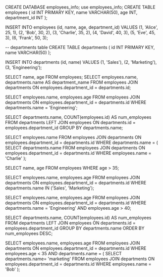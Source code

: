 CREATE DATABASE employees_info; 
use employees_info;
CREATE TABLE employees (
  id INT PRIMARY KEY,
  name VARCHAR(50),
  age INT,
  department_id INT
);

INSERT INTO employees (id, name, age, department_id) VALUES
  (1, 'Alice', 25, 1),
  (2, 'Bob', 30, 2),
  (3, 'Charlie', 35, 2),
  (4, 'David', 40, 3),
  (5, 'Eve', 45, 3),
  (6, 'Frank', 50, 3);
  
  -- departments table
  CREATE TABLE departments (
  id INT PRIMARY KEY,
  name VARCHAR(50)
);

INSERT INTO departments (id, name) VALUES
  (1, 'Sales'),
  (2, 'Marketing'),
  (3, 'Engineering');
  
  SELECT name, age FROM employees;
  SELECT employees.name, departments.name AS department_name
FROM employees
JOIN departments ON employees.department_id = departments.id;

SELECT employees.name, employees.age
FROM employees
JOIN departments ON employees.department_id = departments.id
WHERE departments.name = 'Engineering';

SELECT departments.name, COUNT(employees.id) AS num_employees
FROM departments
LEFT JOIN employees ON departments.id = employees.department_id
GROUP BY departments.name;

SELECT employees.name
FROM employees
JOIN departments ON employees.department_id = departments.id
WHERE departments.name = (
  SELECT departments.name
  FROM employees
  JOIN departments ON employees.department_id = departments.id
  WHERE employees.name = 'Charlie'
);

SELECT name, age FROM employees WHERE age > 35;

SELECT employees.name, employees.age
FROM employees
JOIN departments ON employees.department_id = departments.id
WHERE departments.name IN ('Sales', 'Marketing');

SELECT employees.name, employees.age
FROM employees
JOIN departments ON employees.department_id = departments.id
WHERE departments.name = 'Engineering' AND employees.age > 40;

SELECT departments.name, COUNT(employees.id) AS num_employees
FROM departments
LEFT JOIN employees ON departments.id = employees.department_id
GROUP BY departments.name
ORDER BY num_employees DESC;

SELECT employees.name, employees.age
FROM employees
JOIN departments ON employees.department_id = departments.id
WHERE employees.age < 35 AND departments.name = (
SELECT departments.name= 'marketing'
  FROM employees
  JOIN departments  ON employees.department_id = departments.id
  WHERE employees.name = 'Bob'
);
